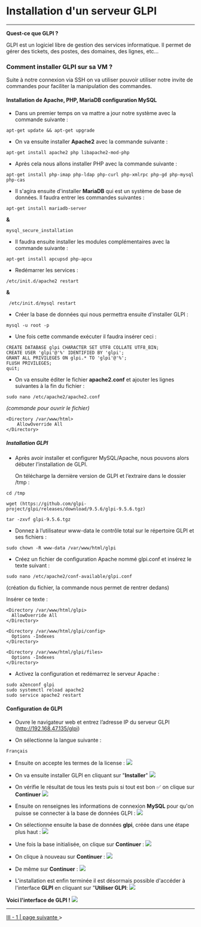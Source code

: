 # Installation d'un serveur GLPI
---

**Quest-ce que GLPI ?**

GLPI est un logiciel libre de gestion des services informatique.
Il permet de gérer des tickets, des postes, des domaines, des lignes, etc...


### Comment installer GLPI sur sa VM ?

Suite à notre connexion via SSH on va utiliser pouvoir utiliser notre invite de commandes pour faciliter la manipulation des commandes.


#### Installation de Apache, PHP, MariaDB configuration MySQL
- Dans un premier temps on va mattre a jour notre système avec la commande suivante :
  
```
apt-get update && apt-get upgrade 
```
- On va ensuite installer **Apache2** avec la commande suivante :

```
apt-get install apache2 php libapache2-mod-php
```

- Après cela nous allons installer PHP avec la commande suivante : 

``` 
apt-get install php-imap php-ldap php-curl php-xmlrpc php-gd php-mysql php-cas
```

- Il s'agira ensuite d'installer **MariaDB** qui est un système de base de données. Il faudra entrer les commandes suivantes : 

``` 
apt-get install mariadb-server
``` 

**&** 

```
mysql_secure_installation
```

- Il faudra ensuite installer les modules complémentaires avec la commande suivante : 

``` 
apt-get install apcupsd php-apcu
```

- Redémarrer les services :

```
/etc/init.d/apache2 restart
``` 

**&** 

```
 /etc/init.d/mysql restart
```

- Créer la base de données qui nous permettra ensuite d'installer GLPI :

``` 
mysql -u root -p
```

- Une fois cette commande exécuter il faudra insérer ceci :

```
CREATE DATABASE glpi CHARACTER SET UTF8 COLLATE UTF8_BIN;
CREATE USER 'glpi'@'%' IDENTIFIED BY 'glpi';
GRANT ALL PRIVILEGES ON glpi.* TO 'glpi'@'%';
FLUSH PRIVILEGES;
quit;
```

- On va ensuite éditer le fichier **apache2.conf** et ajouter les lignes suivantes à la fin du fichier : 

```
sudo nano /etc/apache2/apache2.conf 
```

*(commande pour ouvrir le fichier)*

```
<Directory /var/www/html>
 	AllowOverride All
</Directory>
```

##### Installation GLPI 

- Après avoir installer et configurer MySQL/Apache, nous pouvons alors débuter l’installation de GLPI.

  On télécharge la dernière version de GLPI et l’extraire dans le dossier /tmp : 

```
cd /tmp
```

```
wget (https://github.com/glpi-project/glpi/releases/download/9.5.6/glpi-9.5.6.tgz)
```

```
tar -zxvf glpi-9.5.6.tgz
```

- Donnez à l’utilisateur www-data le contrôle total sur le répertoire GLPI et ses fichiers : 

```
sudo chown -R www-data /var/www/html/glpi
```

- Créez un fichier de configuration Apache nommé glpi.conf et insérez le texte suivant :

```
sudo nano /etc/apache2/conf-available/glpi.conf
```
(création du fichier, la commande nous permet de rentrer dedans)

  Insérer ce texte :

```
<Directory /var/www/html/glpi>
  AllowOverride All
</Directory>

<Directory /var/www/html/glpi/config>
  Options -Indexes
</Directory>

<Directory /var/www/html/glpi/files>
  Options -Indexes
</Directory>
```

- Activez la configuration et redémarrez le serveur Apache :

```
sudo a2enconf glpi
sudo systemctl reload apache2
sudo service apache2 restart 
```


#### Configuration de GLPI 

- Ouvre le navigateur web et entrez l’adresse IP du serveur GLPI (http://192.168.47.135/glpi)

- On sélectionne la langue suivante :

```
Français
```

- Ensuite on accepte les termes de la license :
![](Img/glpi1.PNG)

- On va ensuite installer GLPI en cliquant sur "**Installer**"
![](Img/glpi2.PNG)

- On vérifie le résultat de tous les tests puis si tout est bon ✅ on clique sur **Continuer**
![](Img/glpi3.PNG)

- Ensuite on renseignes les informations de connexion **MySQL** pour qu'on puisse se connecter à la base de données GLPI :
![](Img/glpi4.PNG)

- On sélectionne ensuite la base de données **glpi**, créée dans une étape plus haut : 
![](Img/glpi5.PNG)

- Une fois la base initialisée, on clique sur **Continuer** :
![](Img/glpi6.PNG)

- On clique à nouveau sur **Continuer** : 
![](Img/glpi7.PNG)

- De même sur **Continuer** :
![](Img/glpi8.PNG)

- L'installation est enfin terminée il est désormais possible d'accéder à l'interface **GLPI** en cliquant sur "**Utiliser GLPI**: 
![](Img/glpi9..PNG)

**Voici l'interface de GLPI !**
![](Img/glpinterface.PNG)

---

[III - 1 | page suivante ](https://github.com/Anescoo/Linux-B2-TP1/blob/main/ETAPE5.md) >